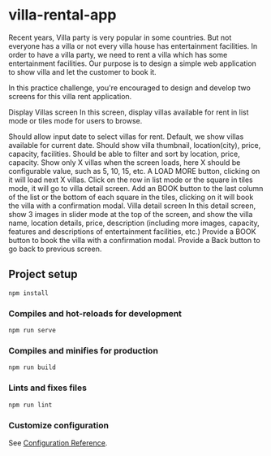 # villa-rental-app

Recent years, Villa party is very popular in some countries. But not everyone has a villa or not every villa house has entertainment facilities. In order to have a villa party, we need to rent a villa which has some entertainment facilities.
Our purpose is to design a simple web application to show villa and let the customer to book it.

In this practice challenge, you're encouraged to design and develop two screens for this villa rent application.

Display Villas screen
In this screen, display villas available for rent in list mode or tiles mode for users to browse.

Should allow input date to select villas for rent. Default, we show villas available for current date.
Should show villa thumbnail, location(city), price, capacity, facilities. Should be able to filter and sort by location, price, capacity.
Show only X villas when the screen loads, here X should be configurable value, such as 5, 10, 15, etc.
A LOAD MORE button, clicking on it will load next X villas.
Click on the row in list mode or the square in tiles mode, it will go to villa detail screen.
Add an BOOK button to the last column of the list or the bottom of each square in the tiles, clicking on it will book the villa with a confirmation modal.
Villa detail screen
In this detail screen, show 3 images in slider mode at the top of the screen, and show the villa name, location details, price, description (including more images, capacity, features and descriptions of entertainment facilities, etc.)
Provide a BOOK button to book the villa with a confirmation modal.
Provide a Back button to go back to previous screen.

## Project setup
```
npm install
```

### Compiles and hot-reloads for development
```
npm run serve
```

### Compiles and minifies for production
```
npm run build
```

### Lints and fixes files
```
npm run lint
```

### Customize configuration
See [Configuration Reference](https://cli.vuejs.org/config/).

